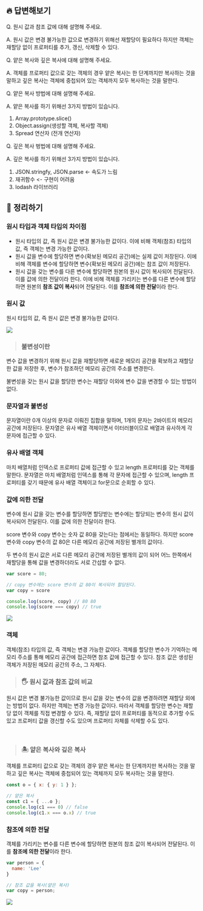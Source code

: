 ## 🔥 답변해보기
Q. 원시 값과 참조 값에 대해 설명해 주세요.

A. 원시 값은 변경 불가능한 값으로 변경하기 위해선 재할당이 필요하다 하지만 객체는 재할당 없이 프로퍼티를 추가, 갱신, 삭제할 수 있다.

Q. 얕은 복사와 깊은 복사에 대해 설명해 주세요.

A. 객체를 프로퍼티 값으로 갖는 객체의 경우 얕은 복사는 한 단계까지만 복사하는 것을 말하고 깊은 복사는 객체에 중첩되어 있는 객체까지 모두 복사하는 것을 말한다.

Q. 얕은 복사 방법에 대해 설명해 주세요.

A. 얕은 복사를 하기 위해선 3가지 방법이 있습니다.
1. Array.prototype.slice()
2. Object.assign(생성할 객체, 복사할 객체)
3. Spread 연산자 (전개 연산자)

Q. 깊은 복사 벙법에 대해 설명해 주세요.

A. 깊은 복사를 하기 위해선 3가지 방법이 있습니다.
1. JSON.stringfy, JSON.parse <- 속도가 느림
2. 재귀함수 <- 구현이 어려움
3. lodash 라이브러리

## 📙 정리하기

### 원시 타입과 객체 타입의 차이점
- 원시 타입의 값, 즉 원시 값은 변경 불가능한 값이다. 이에 비해 객체(참조) 타입의 값, 즉 객체는 변경 가능한 값이다.
- 원시 값을 변수에 할당하면 변수(확보된 메모리 공간)에는 실제 값이 저장된다. 이에 비해 객체를 변수에 할당하면 변수(확보된 메모리 공간)에는 참조 값이 저장된다.
- 원시 값을 갖는 변수를 다른 변수에 할당하면 원본의 원시 값이 복사되어 전달된다. 이를 값에 의한 전달이라 한다. 이에 비해 객체를 가리키는 변수를 다른 변수에 할당하면 원본의 **참조 값이 복사**되어 전달된다. 이를 **참조에 의한 전달**이라 한다.

### 원시 값
원시 타입의 값, 즉 원시 값은 변경 불가능한 값이다.

![](https://velog.velcdn.com/images/bottlewook/post/bfa66c70-cfcf-4db9-a047-6d86f38142cd/image.png)

> ### 불변성이란
변수 값을 변경하기 위해 원시 값을 재할당하면 새로운 메모리 공간을 확보하고 재할당한 값을 저장한 후, 변수가 참조하던 메모리 공간의 주소를 변경한다.

불변성을 갖는 원시 값을 할당한 변수는 재할당 이외에 변수 값을 변경할 수 있는 방법이 없다.

### 문자열과 불변성
문자열이란 0개 이상의 문자로 이뤄진 집합을 말하며, 1개의 문자는 2바이트의 메모리 공간에 저장된다.
문자열은 유사 배열 객체이면서 이터러블이므로 배열과 유사하게 각 문자에 접근할 수 있다.

### 유사 배열 객체
마치 배열처럼 인덱스로 프로퍼티 값에 접근할 수 있고 length 프로퍼티를 갖는 객체를 말한다. 문자열은 마치 배열처럼 인덱스를 통해 각 문자에 접근할 수 있으며, length 프로퍼티를 갖기 때문에 유사 배열 객체이고 for문으로 순회할 수 있다.

### 값에 의한 전달
변수에 원시 값을 갖는 변수를 할당하면 할당받는 변수에는 할당되는 변수의 원시 값이 복사되어 전달된다. 이를 값에 의한 전달이라 한다. 

score 변수와 copy 변수는 숫자 값 80을 갖는다는 점에서는 동일하다. 하지만 score 변수와 copy 변수의 값 80은 다른 메모리 공간에 저장된 별개의 값이다.

두 변수의 원시 값은 서로 다른 메모리 공간에 저장된 별개의 값이 되어 어느 한쪽에서 재할당을 통해 값을 변경하더라도 서로 간섭할 수 없다.

```javascript
var score = 80;

// copy 변수에는 score 변수의 값 80이 복사되어 할당된다.
var copy = score

console.log(score, copy) // 80 80
console.log(score === copy) // true
```

![](https://velog.velcdn.com/images/bottlewook/post/445e541b-e697-4110-be01-f6ae6ddcebf3/image.png)

### 객체
객체(참조) 타입의 값, 즉 객체는 변경 가능한 값이다.
객체를 할당한 변수가 기억하는 메모리 주소를 통해 메모리 공간에 접근하면 참조 값에 접근할 수 있다. 참조 값은 생성된 객체가 저장된 메모리 공간의 주소, 그 자체다.

> ### 🖐️ 원시 값과 참조 값의 비교
원시 값은 변경 불가능한 값이므로 원시 값을 갖는 변수의 값을 변경하려면 재할당 외에는 방법이 없다. 하지만 객체는 변경 가능한 값이다. 따라서 객체를 할당한 변수는 재할당 없이 객체를 직접 변경할 수 있다. 즉, 재할당 없이 프로퍼티를 동적으로 추가할 수도 있고 프로퍼티 값을 갱신할 수도 있으며 프로퍼티 자체를 삭제할 수도 있다.


<br />

> ### 🏝️ 얕은 복사와 깊은 복사
객체를 프로퍼티 값으로 갖는 객체의 경우 얕은 복사는 한 단계까지만 복사하는 것을 말하고 깊은 복사는 객체에 중첩되어 있는 객체까지 모두 복사하는 것을 말한다.

```javascript
const o = { x: { y: 1 } };

// 얕은 복사
const c1 = { ...o };
console.log(c1 === 0) // false
console.log(c1.x === o.x) // true
```

### 참조에 의한 전달
객체를 가리키는 변수를 다른 변수에 할당하면 원본의 참조 값이 복사되어 전달된다. 이를 **참조에 의한 전달**이라 한다.
```javascript
var person = {
  name: 'Lee' 
}

// 참조 값을 복사(얕은 복사)
var copy = person;
```
![](https://velog.velcdn.com/images/bottlewook/post/b8d8d25c-8339-43b5-9534-123ce23028fd/image.png)
